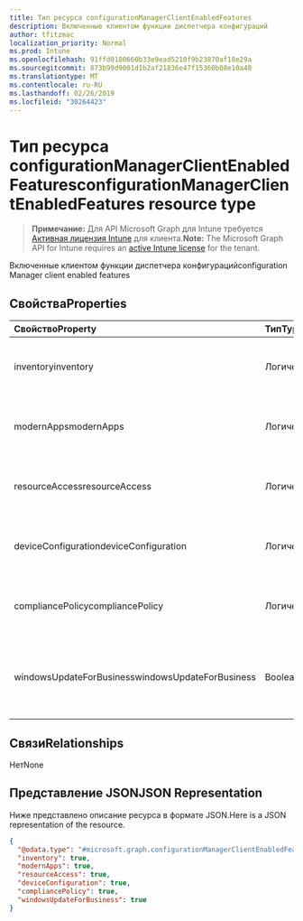 ```yaml
---
title: Тип ресурса configurationManagerClientEnabledFeatures
description: Включенные клиентом функции диспетчера конфигураций
author: tfitzmac
localization_priority: Normal
ms.prod: Intune
ms.openlocfilehash: 91ffd0180660b33e9ead5210f9b23870af18e29a
ms.sourcegitcommit: 873b99d9001d1b2af21836e47f15360b08e10a40
ms.translationtype: MT
ms.contentlocale: ru-RU
ms.lasthandoff: 02/26/2019
ms.locfileid: "30264423"
---
```

# <a name="configurationmanagerclientenabledfeatures-resource-type"></a><span data-ttu-id="924f0-103">Тип ресурса configurationManagerClientEnabledFeatures</span><span class="sxs-lookup"><span data-stu-id="924f0-103">configurationManagerClientEnabledFeatures resource type</span></span>

> <span data-ttu-id="924f0-104">**Примечание:** Для API Microsoft Graph для Intune требуется [Активная лицензия Intune](https://go.microsoft.com/fwlink/?linkid=839381) для клиента.</span><span class="sxs-lookup"><span data-stu-id="924f0-104">**Note:** The Microsoft Graph API for Intune requires an [active Intune license](https://go.microsoft.com/fwlink/?linkid=839381) for the tenant.</span></span>

<span data-ttu-id="924f0-105">Включенные клиентом функции диспетчера конфигураций</span><span class="sxs-lookup"><span data-stu-id="924f0-105">configuration Manager client enabled features</span></span>

## <a name="properties"></a><span data-ttu-id="924f0-106">Свойства</span><span class="sxs-lookup"><span data-stu-id="924f0-106">Properties</span></span>
|<span data-ttu-id="924f0-107">Свойство</span><span class="sxs-lookup"><span data-stu-id="924f0-107">Property</span></span>|<span data-ttu-id="924f0-108">Тип</span><span class="sxs-lookup"><span data-stu-id="924f0-108">Type</span></span>|<span data-ttu-id="924f0-109">Описание</span><span class="sxs-lookup"><span data-stu-id="924f0-109">Description</span></span>|
|:---|:---|:---|
|<span data-ttu-id="924f0-110">inventory</span><span class="sxs-lookup"><span data-stu-id="924f0-110">inventory</span></span>|<span data-ttu-id="924f0-111">Логический</span><span class="sxs-lookup"><span data-stu-id="924f0-111">Boolean</span></span>|<span data-ttu-id="924f0-112">Управляет ли Intune данными инвентаризации</span><span class="sxs-lookup"><span data-stu-id="924f0-112">Whether inventory is managed by Intune</span></span>|
|<span data-ttu-id="924f0-113">modernApps</span><span class="sxs-lookup"><span data-stu-id="924f0-113">modernApps</span></span>|<span data-ttu-id="924f0-114">Логический</span><span class="sxs-lookup"><span data-stu-id="924f0-114">Boolean</span></span>|<span data-ttu-id="924f0-115">Управляет ли Intune современным приложением</span><span class="sxs-lookup"><span data-stu-id="924f0-115">Whether modern application is managed by Intune</span></span>|
|<span data-ttu-id="924f0-116">resourceAccess</span><span class="sxs-lookup"><span data-stu-id="924f0-116">resourceAccess</span></span>|<span data-ttu-id="924f0-117">Логический</span><span class="sxs-lookup"><span data-stu-id="924f0-117">Boolean</span></span>|<span data-ttu-id="924f0-118">Управляет ли Intune доступом к ресурсам</span><span class="sxs-lookup"><span data-stu-id="924f0-118">Whether resource access is managed by Intune</span></span>|
|<span data-ttu-id="924f0-119">deviceConfiguration</span><span class="sxs-lookup"><span data-stu-id="924f0-119">deviceConfiguration</span></span>|<span data-ttu-id="924f0-120">Логический</span><span class="sxs-lookup"><span data-stu-id="924f0-120">Boolean</span></span>|<span data-ttu-id="924f0-121">Управляет ли Intune конфигурацией устройства</span><span class="sxs-lookup"><span data-stu-id="924f0-121">Whether device configuration is managed by Intune</span></span>|
|<span data-ttu-id="924f0-122">compliancePolicy</span><span class="sxs-lookup"><span data-stu-id="924f0-122">compliancePolicy</span></span>|<span data-ttu-id="924f0-123">Логический</span><span class="sxs-lookup"><span data-stu-id="924f0-123">Boolean</span></span>|<span data-ttu-id="924f0-124">Управляется ли Intune политикой соответствия требованиям</span><span class="sxs-lookup"><span data-stu-id="924f0-124">Whether compliance policy is managed by Intune</span></span>|
|<span data-ttu-id="924f0-125">windowsUpdateForBusiness</span><span class="sxs-lookup"><span data-stu-id="924f0-125">windowsUpdateForBusiness</span></span>|<span data-ttu-id="924f0-126">Boolean</span><span class="sxs-lookup"><span data-stu-id="924f0-126">Boolean</span></span>|<span data-ttu-id="924f0-127">Управляет ли Intune Центром обновления Windows для бизнеса</span><span class="sxs-lookup"><span data-stu-id="924f0-127">Whether Windows Update for Business is managed by Intune</span></span>|

## <a name="relationships"></a><span data-ttu-id="924f0-128">Связи</span><span class="sxs-lookup"><span data-stu-id="924f0-128">Relationships</span></span>
<span data-ttu-id="924f0-129">Нет</span><span class="sxs-lookup"><span data-stu-id="924f0-129">None</span></span>

## <a name="json-representation"></a><span data-ttu-id="924f0-130">Представление JSON</span><span class="sxs-lookup"><span data-stu-id="924f0-130">JSON Representation</span></span>
<span data-ttu-id="924f0-131">Ниже представлено описание ресурса в формате JSON.</span><span class="sxs-lookup"><span data-stu-id="924f0-131">Here is a JSON representation of the resource.</span></span>
<!-- {
  "blockType": "resource",
  "@odata.type": "microsoft.graph.configurationManagerClientEnabledFeatures"
}
-->
``` json
{
  "@odata.type": "#microsoft.graph.configurationManagerClientEnabledFeatures",
  "inventory": true,
  "modernApps": true,
  "resourceAccess": true,
  "deviceConfiguration": true,
  "compliancePolicy": true,
  "windowsUpdateForBusiness": true
}
```



